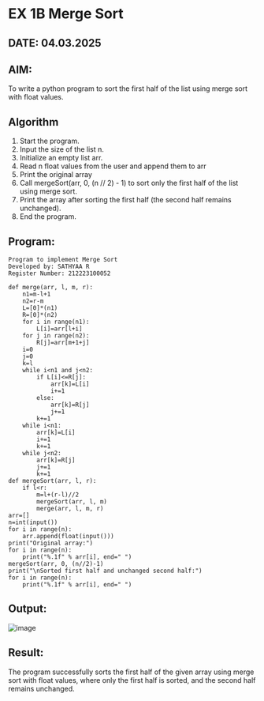 # EX 1B Merge Sort
## DATE: 04.03.2025
## AIM:
To write a python program to sort the first half of the list using merge sort with float values.

## Algorithm
1. Start the program.
2. Input the size of the list n.
3. Initialize an empty list arr.
4. Read n float values from the user and append them to arr
5. Print the original array
6. Call mergeSort(arr, 0, (n // 2) - 1) to sort only the first half of the list using merge sort.
7. Print the array after sorting the first half (the second half remains unchanged).
8. End the program.

## Program:
```
Program to implement Merge Sort
Developed by: SATHYAA R
Register Number: 212223100052
```

```
def merge(arr, l, m, r):
    n1=m-l+1
    n2=r-m
    L=[0]*(n1)
    R=[0]*(n2)
    for i in range(n1):
        L[i]=arr[l+i]
    for j in range(n2):
        R[j]=arr[m+1+j]
    i=0
    j=0
    k=l
    while i<n1 and j<n2:
        if L[i]<=R[j]:
            arr[k]=L[i]
            i+=1
        else:
            arr[k]=R[j]
            j+=1
        k+=1
    while i<n1:
        arr[k]=L[i]
        i+=1
        k+=1
    while j<n2:
        arr[k]=R[j]
        j+=1
        k+=1
def mergeSort(arr, l, r):
    if l<r:
        m=l+(r-l)//2
        mergeSort(arr, l, m)
        merge(arr, l, m, r)
arr=[]
n=int(input())
for i in range(n):
    arr.append(float(input()))
print("Original array:")
for i in range(n):
    print("%.1f" % arr[i], end=" ")
mergeSort(arr, 0, (n//2)-1)
print("\nSorted first half and unchanged second half:")
for i in range(n):
    print("%.1f" % arr[i], end=" ")
```

## Output:

![image](https://github.com/user-attachments/assets/3ac6d97b-b092-425c-b99c-57a99b4a4174)


## Result:
The program successfully sorts the first half of the given array using merge sort with float values, where only the first half is sorted, and the second half remains unchanged.
